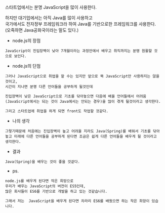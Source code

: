 스타트업에서는 분명 JavaScript을 많이 사용한다.

하지만 대기업에서는 아직 Java를 많이 사용하고  
국가에서도 전자정부 프레임워크라 하여 Java를 기반으로한 프레임워크를 사용한다.
(오죽하면 Java공화국이라는 말도 있다.)

- node.js의 장점
```
JavaScript이 진입장벽이 낮아 7개월이라는 과정안에서 배우고 취직까지는 분명 원활할 것으로 보인다.
```

- node.js의 단점
```
그러나 JavaScript으로 취업을 할 수는 있지만 앞으로 쭉 JavaScript만 사용하지는 않을것이고,
시간이 지나면 분명 다른 언어들을 공부하게 될것인데

진입장벽이 낮은 JavaScript으로 기초를 닦아놓으면 다음에 배울 언어들에서 어려움(JavaScript에서는 되는 것이 Java에서는 안되는 경우)을 많이 겪게 될것이라고 생각한다.

그리고 스타트업에 취업을 하게 되면 front도 작업할 것같다.
```

- 나의 생각
```
그렇기때문에 처음에는 진입장벽이 높고 어려울 지라도 Java(Spring)를 배워서 기초를 닦아놓고 미래에 다른 언어들을 공부하게 된다면 조금은 쉽게 다른 언어들을 배우게 될 것이라고 생각한다.
```

- 결과
```
Java(Spring)을 배우는 것이 좋을 것같다.
```

- ps.
```
node.js를 배우게 된다면 작은 희망으로
우리가 배우는 JavaScript의 버전이 ES5인데,
많은 회사들이 ES6를 기반으로 개발을 하고 있는 것같습니다.

그래서 저는  JavaScript을 배우게 된다면 차라리 ES6를 배웠으면 하는 작은 희망이 있습니다.
```